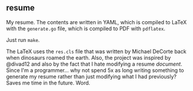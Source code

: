 resume
------

My resume. The contents are written in YAML, which is compiled to LaTeX with the `generate.go` file, which is compiled to PDF with `pdflatex`.

Just run `make`.

The LaTeX uses the `res.cls` file that was written by Michael DeCorte back when dinosaurs roamed the earth.
Also, the project was inspired by @divad12 and also by the fact that I hate modifying a resume *document*. Since I'm a programmer... why not spend 5x as long writing something to generate my resume rather than just modifying what I had previously? Saves me time in the future. Word.
